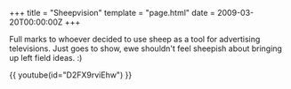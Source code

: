 +++
title = "Sheepvision"
template = "page.html"
date = 2009-03-20T00:00:00Z
+++

Full marks to whoever decided to use sheep as a tool for advertising
televisions. Just goes to show, ewe shouldn't feel sheepish about
bringing up left field ideas. :)

{{ youtube(id="D2FX9rviEhw") }}
